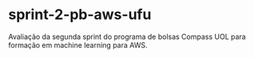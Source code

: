 # sprint-2-pb-aws-ufu
Avaliação da segunda sprint do programa de bolsas Compass UOL para formação em machine learning para AWS.
